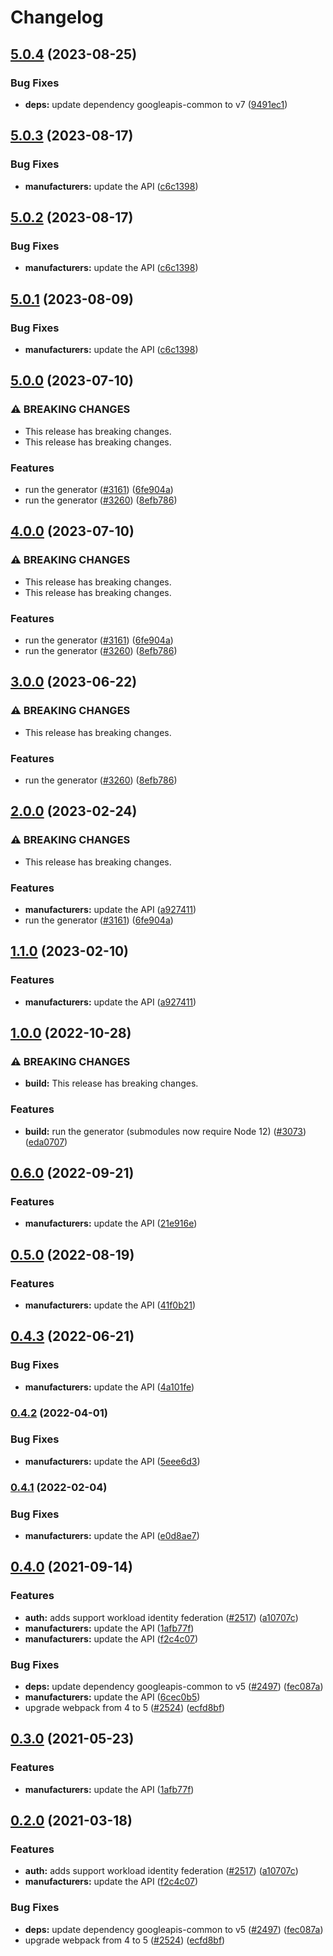 # Changelog

## [5.0.4](https://github.com/googleapis/google-api-nodejs-client/compare/manufacturers-v5.0.3...manufacturers-v5.0.4) (2023-08-25)


### Bug Fixes

* **deps:** update dependency googleapis-common to v7 ([9491ec1](https://github.com/googleapis/google-api-nodejs-client/commit/9491ec1cdc3c413e7d73edcfcd59cf5c28a7c855))

## [5.0.3](https://github.com/googleapis/google-api-nodejs-client/compare/manufacturers-v5.0.2...manufacturers-v5.0.3) (2023-08-17)


### Bug Fixes

* **manufacturers:** update the API ([c6c1398](https://github.com/googleapis/google-api-nodejs-client/commit/c6c13988060b1eb932984ded4d3569949ee70cc8))

## [5.0.2](https://github.com/googleapis/google-api-nodejs-client/compare/manufacturers-v5.0.1...manufacturers-v5.0.2) (2023-08-17)


### Bug Fixes

* **manufacturers:** update the API ([c6c1398](https://github.com/googleapis/google-api-nodejs-client/commit/c6c13988060b1eb932984ded4d3569949ee70cc8))

## [5.0.1](https://github.com/googleapis/google-api-nodejs-client/compare/manufacturers-v5.0.0...manufacturers-v5.0.1) (2023-08-09)


### Bug Fixes

* **manufacturers:** update the API ([c6c1398](https://github.com/googleapis/google-api-nodejs-client/commit/c6c13988060b1eb932984ded4d3569949ee70cc8))

## [5.0.0](https://github.com/googleapis/google-api-nodejs-client/compare/manufacturers-v4.0.0...manufacturers-v5.0.0) (2023-07-10)


### ⚠ BREAKING CHANGES

* This release has breaking changes.
* This release has breaking changes.

### Features

* run the generator ([#3161](https://github.com/googleapis/google-api-nodejs-client/issues/3161)) ([6fe904a](https://github.com/googleapis/google-api-nodejs-client/commit/6fe904a5f056b3e3789b80111b9b3eecba2dc9e7))
* run the generator ([#3260](https://github.com/googleapis/google-api-nodejs-client/issues/3260)) ([8efb786](https://github.com/googleapis/google-api-nodejs-client/commit/8efb7861b7da4bc1472a4b654e46f90b29fbff20))

## [4.0.0](https://github.com/googleapis/google-api-nodejs-client/compare/manufacturers-v3.0.0...manufacturers-v4.0.0) (2023-07-10)


### ⚠ BREAKING CHANGES

* This release has breaking changes.
* This release has breaking changes.

### Features

* run the generator ([#3161](https://github.com/googleapis/google-api-nodejs-client/issues/3161)) ([6fe904a](https://github.com/googleapis/google-api-nodejs-client/commit/6fe904a5f056b3e3789b80111b9b3eecba2dc9e7))
* run the generator ([#3260](https://github.com/googleapis/google-api-nodejs-client/issues/3260)) ([8efb786](https://github.com/googleapis/google-api-nodejs-client/commit/8efb7861b7da4bc1472a4b654e46f90b29fbff20))

## [3.0.0](https://github.com/googleapis/google-api-nodejs-client/compare/manufacturers-v2.0.0...manufacturers-v3.0.0) (2023-06-22)


### ⚠ BREAKING CHANGES

* This release has breaking changes.

### Features

* run the generator ([#3260](https://github.com/googleapis/google-api-nodejs-client/issues/3260)) ([8efb786](https://github.com/googleapis/google-api-nodejs-client/commit/8efb7861b7da4bc1472a4b654e46f90b29fbff20))

## [2.0.0](https://github.com/googleapis/google-api-nodejs-client/compare/manufacturers-v1.1.0...manufacturers-v2.0.0) (2023-02-24)


### ⚠ BREAKING CHANGES

* This release has breaking changes.

### Features

* **manufacturers:** update the API ([a927411](https://github.com/googleapis/google-api-nodejs-client/commit/a92741128793659316ccb089abe68f26b21d8618))
* run the generator ([#3161](https://github.com/googleapis/google-api-nodejs-client/issues/3161)) ([6fe904a](https://github.com/googleapis/google-api-nodejs-client/commit/6fe904a5f056b3e3789b80111b9b3eecba2dc9e7))

## [1.1.0](https://github.com/googleapis/google-api-nodejs-client/compare/manufacturers-v1.0.0...manufacturers-v1.1.0) (2023-02-10)


### Features

* **manufacturers:** update the API ([a927411](https://github.com/googleapis/google-api-nodejs-client/commit/a92741128793659316ccb089abe68f26b21d8618))

## [1.0.0](https://github.com/googleapis/google-api-nodejs-client/compare/manufacturers-v0.6.0...manufacturers-v1.0.0) (2022-10-28)


### ⚠ BREAKING CHANGES

* **build:** This release has breaking changes.

### Features

* **build:** run the generator (submodules now require Node 12) ([#3073](https://github.com/googleapis/google-api-nodejs-client/issues/3073)) ([eda0707](https://github.com/googleapis/google-api-nodejs-client/commit/eda07079dadab46a80b6f9ede618f4f43030169e))

## [0.6.0](https://github.com/googleapis/google-api-nodejs-client/compare/manufacturers-v0.5.0...manufacturers-v0.6.0) (2022-09-21)


### Features

* **manufacturers:** update the API ([21e916e](https://github.com/googleapis/google-api-nodejs-client/commit/21e916e3f402faadc34cd4a63a08c0f1ca3f3664))

## [0.5.0](https://github.com/googleapis/google-api-nodejs-client/compare/manufacturers-v0.4.3...manufacturers-v0.5.0) (2022-08-19)


### Features

* **manufacturers:** update the API ([41f0b21](https://github.com/googleapis/google-api-nodejs-client/commit/41f0b216c33931bbdfdf84f9a35b72c5be84ce3f))

## [0.4.3](https://github.com/googleapis/google-api-nodejs-client/compare/manufacturers-v0.4.2...manufacturers-v0.4.3) (2022-06-21)


### Bug Fixes

* **manufacturers:** update the API ([4a101fe](https://github.com/googleapis/google-api-nodejs-client/commit/4a101fe08452c2f1e3e7935b3cde6dd3ff00c3a2))

### [0.4.2](https://github.com/googleapis/google-api-nodejs-client/compare/manufacturers-v0.4.1...manufacturers-v0.4.2) (2022-04-01)


### Bug Fixes

* **manufacturers:** update the API ([5eee6d3](https://github.com/googleapis/google-api-nodejs-client/commit/5eee6d39aeb3db3f65b9b1a0e8c39f39b027d4c5))

### [0.4.1](https://github.com/googleapis/google-api-nodejs-client/compare/manufacturers-v0.4.0...manufacturers-v0.4.1) (2022-02-04)


### Bug Fixes

* **manufacturers:** update the API ([e0d8ae7](https://github.com/googleapis/google-api-nodejs-client/commit/e0d8ae7902b959a3734e048f42f318e451c78bab))

## [0.4.0](https://www.github.com/googleapis/google-api-nodejs-client/compare/manufacturers-v0.3.0...manufacturers-v0.4.0) (2021-09-14)


### Features

* **auth:** adds support workload identity federation ([#2517](https://www.github.com/googleapis/google-api-nodejs-client/issues/2517)) ([a10707c](https://www.github.com/googleapis/google-api-nodejs-client/commit/a10707c477759e7c9ef6360a2fe800856fb600c1))
* **manufacturers:** update the API ([1afb77f](https://www.github.com/googleapis/google-api-nodejs-client/commit/1afb77ff4c7015e9f86b50e149ac89d4d53b21ef))
* **manufacturers:** update the API ([f2c4c07](https://www.github.com/googleapis/google-api-nodejs-client/commit/f2c4c07775b6a85c5cc2c59b12ca0db48a88e910))


### Bug Fixes

* **deps:** update dependency googleapis-common to v5 ([#2497](https://www.github.com/googleapis/google-api-nodejs-client/issues/2497)) ([fec087a](https://www.github.com/googleapis/google-api-nodejs-client/commit/fec087abcf3d994dd41c3ffa0a0c12b1f9f09dae))
* **manufacturers:** update the API ([6cec0b5](https://www.github.com/googleapis/google-api-nodejs-client/commit/6cec0b5d854fbff3051c4210b73a82f20d6ab11a))
* upgrade webpack from 4 to 5  ([#2524](https://www.github.com/googleapis/google-api-nodejs-client/issues/2524)) ([ecfd8bf](https://www.github.com/googleapis/google-api-nodejs-client/commit/ecfd8bfcd06e1beabff7ec9a8c4000222379eb8d))

## [0.3.0](https://www.github.com/googleapis/google-api-nodejs-client/compare/manufacturers-v0.2.0...manufacturers-v0.3.0) (2021-05-23)


### Features

* **manufacturers:** update the API ([1afb77f](https://www.github.com/googleapis/google-api-nodejs-client/commit/1afb77ff4c7015e9f86b50e149ac89d4d53b21ef))

## [0.2.0](https://www.github.com/googleapis/google-api-nodejs-client/compare/manufacturers-v0.1.0...manufacturers-v0.2.0) (2021-03-18)


### Features

* **auth:** adds support workload identity federation ([#2517](https://www.github.com/googleapis/google-api-nodejs-client/issues/2517)) ([a10707c](https://www.github.com/googleapis/google-api-nodejs-client/commit/a10707c477759e7c9ef6360a2fe800856fb600c1))
* **manufacturers:** update the API ([f2c4c07](https://www.github.com/googleapis/google-api-nodejs-client/commit/f2c4c07775b6a85c5cc2c59b12ca0db48a88e910))


### Bug Fixes

* **deps:** update dependency googleapis-common to v5 ([#2497](https://www.github.com/googleapis/google-api-nodejs-client/issues/2497)) ([fec087a](https://www.github.com/googleapis/google-api-nodejs-client/commit/fec087abcf3d994dd41c3ffa0a0c12b1f9f09dae))
* upgrade webpack from 4 to 5  ([#2524](https://www.github.com/googleapis/google-api-nodejs-client/issues/2524)) ([ecfd8bf](https://www.github.com/googleapis/google-api-nodejs-client/commit/ecfd8bfcd06e1beabff7ec9a8c4000222379eb8d))
